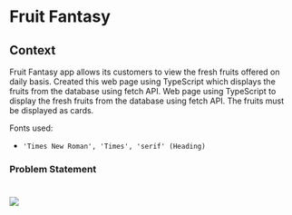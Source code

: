 # Fruit Fantasy

## Context

Fruit Fantasy app allows its customers to view the fresh fruits offered on daily basis.​ Created this web page using TypeScript which displays the fruits from the database using fetch API. Web page using TypeScript to display the fresh fruits from the database using fetch API. The fruits must be displayed as cards.

Fonts used:

- `'Times New Roman', 'Times', 'serif' (Heading)`

### Problem Statement

#

![](./fruit-fantasy.png)
